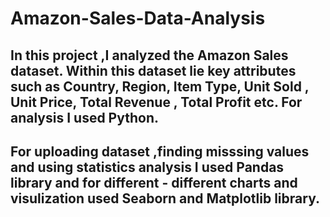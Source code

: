 # Amazon-Sales-Data-Analysis
## In this project ,I analyzed the Amazon Sales dataset. Within this dataset lie key attributes such as Country, Region, Item Type, Unit Sold , Unit Price, Total Revenue , Total Profit etc. For analysis I used Python.
## For uploading dataset ,finding misssing values and using statistics analysis I used Pandas library and for different - different charts and visulization used Seaborn and Matplotlib library.

